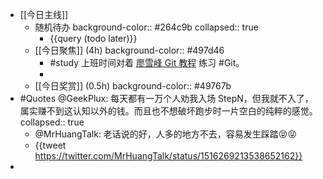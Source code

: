 - [[今日主线]]
	- 随机待办
	  background-color:: #264c9b
	  collapsed:: true
		- {{query (todo later)}}
	- [[今日聚焦]] (4h)
	  background-color:: #497d46
		- #study 上班时间对着 [廖雪峰 Git 教程](https://www.liaoxuefeng.com/wiki/896043488029600) 练习 #Git。
		-
	- [[今日奖赏]] (0.5h)
	  background-color:: #49767b
- #Quotes @GeekPlux: 每天都有一万个人劝我入场 StepN，但我就不入了，属实赚不到这认知以外的钱。而且也不想破坏跑步时一片空白的纯粹的感觉。
  collapsed:: true
	- @MrHuangTalk: 老话说的好，人多的地方不去，容易发生踩踏😝😝
	- {{tweet https://twitter.com/MrHuangTalk/status/1516269213538652162}}
-